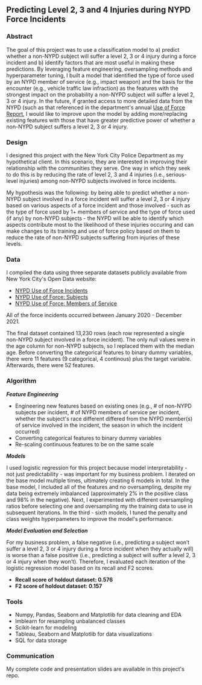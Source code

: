 ## Predicting Level 2, 3 and 4 Injuries during NYPD Force Incidents

### Abstract

The goal of this project was to use a classification model to a) predict whether a non-NYPD subject will suffer a level 2, 3 or 4 injury during a force incident and b) identify factors that are most useful in making these predictions. By leveraging feature engineering, oversampling methods and hyperparameter tuning, I built a model that identified the type of force used by an NYPD member of service (e.g., impact weapon) and the basis for the encounter (e.g., vehicle traffic law infraction) as the features with the strongest impact on the probability a non-NYPD subject will suffer a level 2, 3 or 4 injury. In the future, if granted access to more detailed data from the NYPD (such as that referenced in the department's annual [Use of Force Report](https://www1.nyc.gov/assets/nypd/downloads/pdf/use-of-force/use-of-force-2020-issued-2021-12.pdf), I would like to improve upon the model by adding more/replacing existing features with those that have greater predictive power of whether a non-NYPD subject suffers a level 2, 3 or 4 injury.

### Design

I designed this project with the New York City Police Department as my hypothetical client. In this scenario, they are interested in improving their relationship with the communities they serve. One way in which they seek to do this is by reducing the rate of level 2, 3 and 4 injuries (i.e., serious-level injuries) among non-NYPD subjects involved in force incidents.

My hypothesis was the following: by being able to predict whether a non-NYPD subject involved in a force incident will suffer a level 2, 3 or 4 injury based on various aspects of a force incident and those involved - such as the type of force used by 1+ members of service and the type of force used (if any) by non-NYPD subjects - the NYPD will be able to identify which aspects contribute most to the likelihood of these injuries occuring and can make changes to its training and use of force policy based on them to reduce the rate of non-NYPD subjects suffering from injuries of these levels.

### Data

I compiled the data using three separate datasets publicly available from New York City's Open Data website:
- [NYPD Use of Force Incidents](https://data.cityofnewyork.us/Public-Safety/NYPD-Use-of-Force-Incidents/f4tj-796d)
- [NYPD Use of Force: Subjects](https://data.cityofnewyork.us/Public-Safety/NYPD-Use-of-Force-Subjects/dufe-vxb7)
- [NYPD Use of Force: Members of Service](https://data.cityofnewyork.us/Public-Safety/NYPD-Use-of-Force-Members-of-Service/v5jd-6wqn)

All of the force incidents occurred between January 2020 - December 2021.

The final dataset contained 13,230 rows (each row represented a single non-NYPD subject involved in a force incident). The only null values were in the age column for non-NYPD subjects, so I replaced them with the median age. Before converting the categorical features to binary dummy variables, there were 11 features (9 categorical, 4 continous) plus the target variable. Afterwards, there were 52 features.

### Algorithm

***Feature Engineering***

- Engineering new features based on existing ones (e.g., # of non-NYPD subjects per incident, # of NYPD members of service per incident, whether the subject's race different differed from the NYPD member(s) of service involved in the incident, the season in which the incident occurred)
- Converting categorical features to binary dummy variables
- Re-scaling continuous features to be on the same scale

***Models***

I used logistic regression for this project because model interpretability - not just predictability - was important for my business problem. I iterated on the base model multiple times, ultimately creating 6 models in total. In the base model, I included all of the features and no oversampling, despite my data being extremely imbalanced (approximately 2% in the positive class and 98% in the negative). Next, I experimented with different oversampling ratios before selecting one and oversampling my the training data to use in subsequent iterations. In the third - sixth models, I tuned the penalty and class weights hyperpameters to improve the model's performance.

***Model Evaluation and Selection***

For my business problem, a false negative (i.e., predicting a subject won’t suffer a level 2, 3 or 4 injury during a force incident when they actually will) is worse than a false positive (i.e., predicting a subject will suffer a level 2, 3 or 4 injury when they won’t). Therefore, I evaluated each iteration of the logistic regression model based on its recall and F2 scores.

- **Recall score of holdout dataset: 0.576**
- **F2 score of holdout dataset: 0.157**

### Tools

- Numpy, Pandas, Seaborn and Matplotlib for data cleaning and EDA
- Imblearn for resampling unbalanced classes
- Scikit-learn for modeling
- Tableau, Seaborn and Matplotlib for data visualizations
- SQL for data storage

### Communication

My complete code and presentation slides are available in this project's repo.
    
